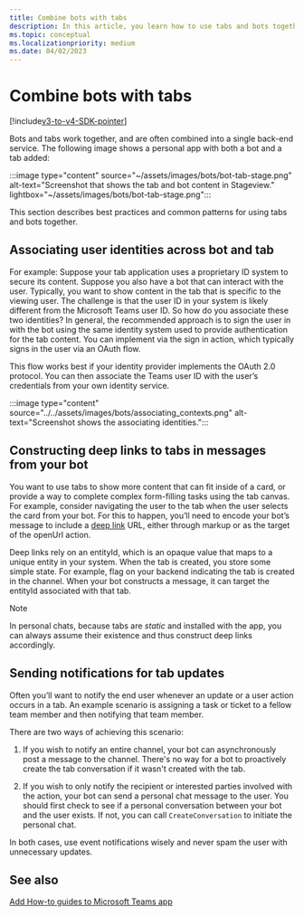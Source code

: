 ```yaml
---
title: Combine bots with tabs
description: In this article, you learn how to use tabs and bots together, constructing deep links to tabs in messages from your bot, and teams bots tabs development.
ms.topic: conceptual
ms.localizationpriority: medium
ms.date: 04/02/2023
---
```

# Combine bots with tabs

[!include[v3-to-v4-SDK-pointer](~/includes/v3-to-v4-pointer-bots.md)]

Bots and tabs work together, and are often combined into a single back-end service. The following image shows a personal app with both a bot and a tab added:

:::image type="content" source="~/assets/images/bots/bot-tab-stage.png" alt-text="Screenshot that shows the tab and bot content in Stageview." lightbox="~/assets/images/bots/bot-tab-stage.png":::

This section describes best practices and common patterns for using tabs and bots together.

## Associating user identities across bot and tab

For example:
Suppose your tab application uses a proprietary ID system to secure its content. Suppose you also have a bot that can interact with the user. Typically, you want to show content in the tab that is specific to the viewing user. The challenge is that the user ID in your system is likely different from the Microsoft Teams user ID. So how do you associate these two identities?
In general, the recommended approach is to sign the user in with the bot using the same identity system used to provide authentication for the tab content. You can implement via the sign in action, which typically signs in the user via an OAuth flow.

This flow works best if your identity provider implements the OAuth 2.0 protocol. You can then associate the Teams user ID with the user’s credentials from your own identity service.

   :::image type="content" source="../../assets/images/bots/associating_contexts.png" alt-text="Screenshot shows the associating identities.":::

## Constructing deep links to tabs in messages from your bot

You want to use tabs to show more content that can fit inside of a card, or provide a way to complete complex form-filling tasks using the tab canvas. For example, consider navigating the user to the tab when the user selects the card from your bot. For this to happen, you’ll need to encode your bot’s message to include a [deep link](~/concepts/build-and-test/deep-links.md) URL, either through markup or as the target of the openUrl action.

Deep links rely on an entityId, which is an opaque value that maps to a unique entity in your system. When the tab is created, you store some simple state. For example, flag on your backend indicating the tab is created in the channel. When your bot constructs a message, it can target the entityId associated with that tab.

> [!NOTE]
> In personal chats, because tabs are *static* and installed with the app, you can always assume their existence and thus construct deep links accordingly.

## Sending notifications for tab updates

Often you’ll want to notify the end user whenever an update or a user action occurs in a tab. An example scenario is assigning a task or ticket to a fellow team member and then notifying that team member.

There are two ways of achieving this scenario:

1. If you wish to notify an entire channel, your bot can asynchronously post a message to the channel. There's no way for a bot to proactively create the tab conversation if it wasn't created with the tab.

2. If you wish to only notify the recipient or interested parties involved with the action, your bot can send a personal chat message to the user. You should first check to see if a personal conversation between your bot and the user exists. If not, you can call `CreateConversation` to initiate the personal chat.

In both cases, use event notifications wisely and never spam the user with unnecessary updates.

## See also

[Add How-to guides to Microsoft Teams app](../../toolkit/add-How-to-guides-v5.md)
